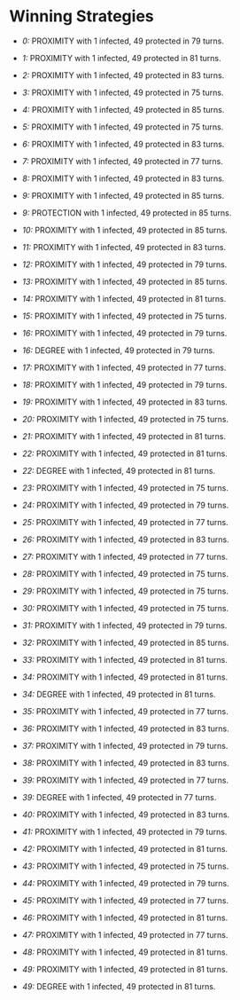 # Winning Strategies

* _0:_ PROXIMITY with 1 infected, 49 protected in 79 turns.


* _1:_ PROXIMITY with 1 infected, 49 protected in 81 turns.


* _2:_ PROXIMITY with 1 infected, 49 protected in 83 turns.


* _3:_ PROXIMITY with 1 infected, 49 protected in 75 turns.


* _4:_ PROXIMITY with 1 infected, 49 protected in 85 turns.


* _5:_ PROXIMITY with 1 infected, 49 protected in 75 turns.


* _6:_ PROXIMITY with 1 infected, 49 protected in 83 turns.


* _7:_ PROXIMITY with 1 infected, 49 protected in 77 turns.


* _8:_ PROXIMITY with 1 infected, 49 protected in 83 turns.


* _9:_ PROXIMITY with 1 infected, 49 protected in 85 turns.


* _9:_ PROTECTION with 1 infected, 49 protected in 85 turns.


* _10:_ PROXIMITY with 1 infected, 49 protected in 85 turns.


* _11:_ PROXIMITY with 1 infected, 49 protected in 83 turns.


* _12:_ PROXIMITY with 1 infected, 49 protected in 79 turns.


* _13:_ PROXIMITY with 1 infected, 49 protected in 85 turns.


* _14:_ PROXIMITY with 1 infected, 49 protected in 81 turns.


* _15:_ PROXIMITY with 1 infected, 49 protected in 75 turns.


* _16:_ PROXIMITY with 1 infected, 49 protected in 79 turns.


* _16:_ DEGREE with 1 infected, 49 protected in 79 turns.


* _17:_ PROXIMITY with 1 infected, 49 protected in 77 turns.


* _18:_ PROXIMITY with 1 infected, 49 protected in 79 turns.


* _19:_ PROXIMITY with 1 infected, 49 protected in 83 turns.


* _20:_ PROXIMITY with 1 infected, 49 protected in 75 turns.


* _21:_ PROXIMITY with 1 infected, 49 protected in 81 turns.


* _22:_ PROXIMITY with 1 infected, 49 protected in 81 turns.


* _22:_ DEGREE with 1 infected, 49 protected in 81 turns.


* _23:_ PROXIMITY with 1 infected, 49 protected in 75 turns.


* _24:_ PROXIMITY with 1 infected, 49 protected in 79 turns.


* _25:_ PROXIMITY with 1 infected, 49 protected in 77 turns.


* _26:_ PROXIMITY with 1 infected, 49 protected in 83 turns.


* _27:_ PROXIMITY with 1 infected, 49 protected in 77 turns.


* _28:_ PROXIMITY with 1 infected, 49 protected in 75 turns.


* _29:_ PROXIMITY with 1 infected, 49 protected in 75 turns.


* _30:_ PROXIMITY with 1 infected, 49 protected in 75 turns.


* _31:_ PROXIMITY with 1 infected, 49 protected in 79 turns.


* _32:_ PROXIMITY with 1 infected, 49 protected in 85 turns.


* _33:_ PROXIMITY with 1 infected, 49 protected in 81 turns.


* _34:_ PROXIMITY with 1 infected, 49 protected in 81 turns.


* _34:_ DEGREE with 1 infected, 49 protected in 81 turns.


* _35:_ PROXIMITY with 1 infected, 49 protected in 77 turns.


* _36:_ PROXIMITY with 1 infected, 49 protected in 83 turns.


* _37:_ PROXIMITY with 1 infected, 49 protected in 79 turns.


* _38:_ PROXIMITY with 1 infected, 49 protected in 83 turns.


* _39:_ PROXIMITY with 1 infected, 49 protected in 77 turns.


* _39:_ DEGREE with 1 infected, 49 protected in 77 turns.


* _40:_ PROXIMITY with 1 infected, 49 protected in 83 turns.


* _41:_ PROXIMITY with 1 infected, 49 protected in 79 turns.


* _42:_ PROXIMITY with 1 infected, 49 protected in 81 turns.


* _43:_ PROXIMITY with 1 infected, 49 protected in 75 turns.


* _44:_ PROXIMITY with 1 infected, 49 protected in 79 turns.


* _45:_ PROXIMITY with 1 infected, 49 protected in 77 turns.


* _46:_ PROXIMITY with 1 infected, 49 protected in 81 turns.


* _47:_ PROXIMITY with 1 infected, 49 protected in 77 turns.


* _48:_ PROXIMITY with 1 infected, 49 protected in 81 turns.


* _49:_ PROXIMITY with 1 infected, 49 protected in 81 turns.


* _49:_ DEGREE with 1 infected, 49 protected in 81 turns.


